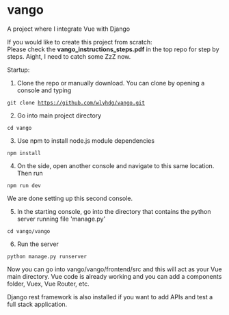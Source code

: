 # vango
A project where I integrate Vue with Django

If you would like to create this project from scratch:
<br />Please check the <b>vango_instructions_steps.pdf</b> in the top repo for step by steps. Aight, I need to catch some ZzZ now.

Startup:

1. Clone the repo or manually download. You can clone by opening a console and typing

<code>git clone https://github.com/wlyhdg/vango.git</code>

2. Go into main project directory

<code>cd vango</code>

3. Use npm to install node.js module dependencies 

<code>npm install</code>

4. On the side, open another console and navigate to this same location. Then run

<code>npm run dev</code>

We are done setting up this second console.

5. In the starting console, go into the directory that contains the python server running file 'manage.py'

<code>cd vango/vango</code>

6. Run the server 

<code>python manage.py runserver</code>

Now you can go into vango/vango/frontend/src and this will act as your Vue main directory. Vue code is already working and you can add a components folder, Vuex, Vue Router, etc.

Django rest framework is also installed if you want to add APIs and test a full stack application.
